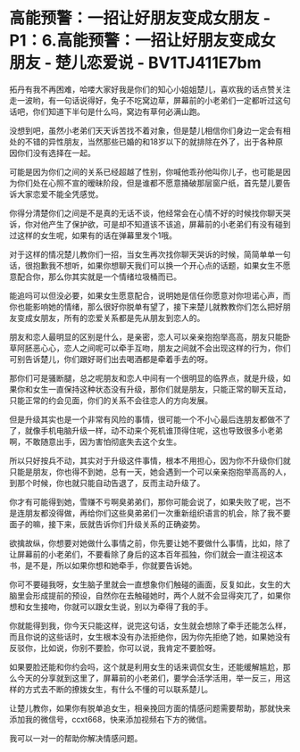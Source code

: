 # 高能预警：一招让好朋友变成女朋友 - P1：6.高能预警：一招让好朋友变成女朋友 - 楚儿恋爱说 - BV1TJ411E7bm

拓丹有我不再困难，哈喽大家好我是你们的知心小姐姐楚儿，喜欢我的话点赞关注走一波哟，有一句话说得好，兔子不吃窝边草，屏幕前的小老弟们一定都听过这句话吧，你们知道下半句是什么吗，窝边有草何必满山跑。

没想到吧，虽然小老弟们天天诉苦找不着对象，但是楚儿相信你们身边一定会有相处的不错的异性朋友，当然那些已婚的和18岁以下的就排除在外了，出于各种原因你们没有选择在一起。

可能是因为你们之间的关系已经超越了性别，你喊他乖孙他叫你儿子，也可能是因为你们处在心照不宣的暧昧阶段，但是谁都不愿意捅破那层窗户纸，首先楚儿要告诉大家恋爱不能全凭感觉。

你得分清楚你们之间是不是真的无话不谈，他经常会在心情不好的时候找你聊天哭诉，你对他产生了保护欲，可是却不知道该不该追，屏幕前的小老弟们有没有碰到过这样的女生呢，如果有的话在弹幕里发个1哦。

对于这样的情况楚儿教你们一招，当女生再次找你聊天哭诉的时候，简简单单一句话，很抱歉我不想听，如果你想聊天我们可以换一个开心点的话题，如果女生不愿意配合你，那么你其实就是一个情绪垃圾桶而已。

能追吗可以但没必要，如果女生愿意配合，说明她是信任你愿意对你坦诺心声，而你也能影响她的情绪，那么很好你脱单有望了，接下来楚儿就教教你们怎么把好朋友变成女朋友，所有的恋爱关系都是先从朋友到恋人的。

朋友和恋人最明显的区别是什么，是亲密，恋人可以亲亲抱抱举高高，朋友只能卧草阿胚恶心心，恋人之间呢可以牵手互吻，朋友之间就不会出现这样的行为，你们可别告诉楚儿，你们跟好哥们出去喝酒都是牵着手去的呀。

那你们可是骚断腿，总之呢朋友和恋人中间有一个很明显的临界点，就是升级，如果你和女生一直保持这种状态没有升级，那你们就是朋友，只能正常的聊天互动，只能正常的约会见面，你们的关系不会往恋人的方向发展。

但是升级其实也是一个非常有风险的事情，很可能一个不小心最后连朋友都做不了了，就像手机电脑升级一样，动不动来个死机谁顶得住呢，这也导致很多小老弟啊，不敢随意出手，因为害怕彻底失去这个女生。

所以只好按兵不动，其实对于升级这件事情，根本不用担心，因为你不升级你们就只能是朋友，你也得不到她，总有一天，她会遇到一个可以亲亲抱抱举高高的人，到那个时候，你也就只能自动告退了，反而主动升级了。

你才有可能得到她，雪赚不亏啊臭弟弟们，那你可能会说了，如果失败了呢，岂不是连朋友都没得做，再给你们这些臭弟弟们一次重新组织语言的机会，除了我不要面子的嘛，接下来，辰就告诉你们升级关系的正确姿势。

欲擒故纵，你想要对她做什么事情之前，你先要让她不要做什么事情，比如，除了让屏幕前的小老弟们，不要看除了身后的这本百年孤独，你们就会一直注视这本书，是不是，所以如果你想和她牵手，你就要告诉她。

你可不要碰我呀，女生脑子里就会一直想象你们触碰的画面，反复如此，女生的大脑里会形成提前的预设，自然你在去触碰她时，两个人就不会显得突兀了，如果你想和女生接吻，你就可以跟女生说，别以为牵得了我的手。

你就能得到我，你今天只能这样，说完这句话，女生就会想除了牵手还能怎么样，而且你说的这些话时，女生根本没有办法拒绝你，因为你先拒绝了她，如果她没有反驳你，比如说，你别不要脸，你可以说，我肯定不要脸呀。

如果要脸还能和你约会吗，这个就是利用女生的话来调侃女生，还能缓解尴尬，那么今天的分享就到这里了，屏幕前的小老弟们，要学会活学活用，举一反三，用这样的方式去不断的撩拨女生，有什么不懂的可以联系楚儿。

让楚儿教你，如果你有脱单追女生，相亲挽回方面的情感问题需要帮助，那就快来添加我的微信号，ccxt668，快来添加视频右下方的微信。

我可以一对一的帮助你解决情感问题。